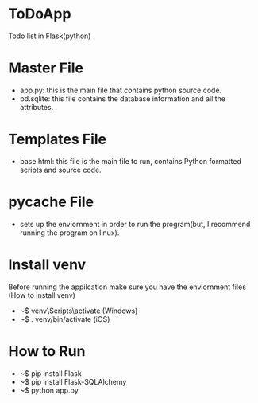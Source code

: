 # ToDoApp
Todo list in Flask(python)
# Master File
  - app.py: this is the main file that contains python source code. 
  - bd.sqlite: this file contains the database information and all the attributes.
# Templates File
  - base.html: this file is the main file to run, contains Python formatted scripts and source code.
# __pycache__ File
  - sets up the enviornment in order to run the program(but, I recommend running the program on linux).
# Install venv
  Before running the appilcation make sure you have the enviornment files
  (How to install venv)
  - ~$ venv\Scripts\activate (Windows)
  - ~$ . venv/bin/activate (iOS)
# How to Run
  - ~$ pip install Flask
  - ~$ pip install Flask-SQLAlchemy
  - ~$ python app.py
